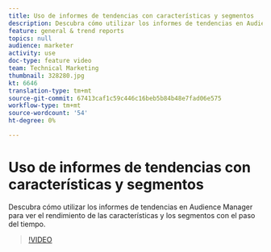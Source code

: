 ```yaml
---
title: Uso de informes de tendencias con características y segmentos
description: Descubra cómo utilizar los informes de tendencias en Audience Manager para ver el rendimiento de las características y los segmentos con el paso del tiempo.
feature: general & trend reports
topics: null
audience: marketer
activity: use
doc-type: feature video
team: Technical Marketing
thumbnail: 328280.jpg
kt: 6646
translation-type: tm+mt
source-git-commit: 67413caf1c59c446c16beb5b84b48e7fad06e575
workflow-type: tm+mt
source-wordcount: '54'
ht-degree: 0%

---
```



# Uso de informes de tendencias con características y segmentos

Descubra cómo utilizar los informes de tendencias en Audience Manager para ver el rendimiento de las características y los segmentos con el paso del tiempo.

>[!VIDEO](https://video.tv.adobe.com/v/328280/?quality=12&learn=on)
